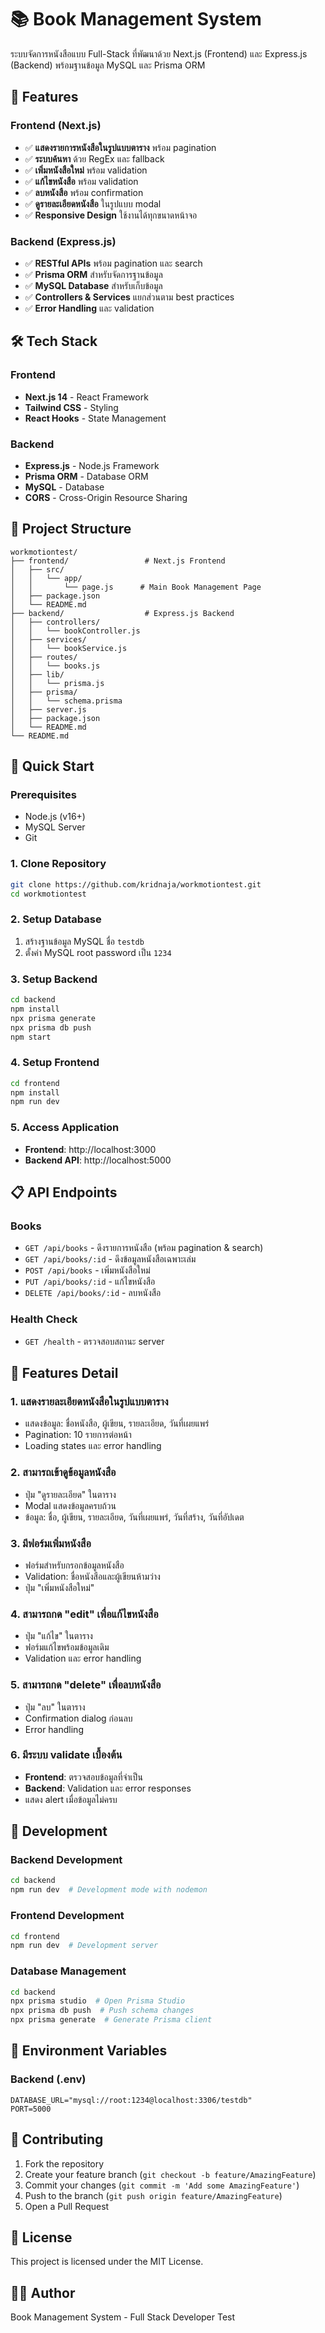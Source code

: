 # 📚 Book Management System

ระบบจัดการหนังสือแบบ Full-Stack ที่พัฒนาด้วย Next.js (Frontend) และ Express.js (Backend) พร้อมฐานข้อมูล MySQL และ Prisma ORM

## 🚀 Features

### Frontend (Next.js)
- ✅ **แสดงรายการหนังสือในรูปแบบตาราง** พร้อม pagination
- ✅ **ระบบค้นหา** ด้วย RegEx และ fallback
- ✅ **เพิ่มหนังสือใหม่** พร้อม validation
- ✅ **แก้ไขหนังสือ** พร้อม validation
- ✅ **ลบหนังสือ** พร้อม confirmation
- ✅ **ดูรายละเอียดหนังสือ** ในรูปแบบ modal
- ✅ **Responsive Design** ใช้งานได้ทุกขนาดหน้าจอ

### Backend (Express.js)
- ✅ **RESTful APIs** พร้อม pagination และ search
- ✅ **Prisma ORM** สำหรับจัดการฐานข้อมูล
- ✅ **MySQL Database** สำหรับเก็บข้อมูล
- ✅ **Controllers & Services** แยกส่วนตาม best practices
- ✅ **Error Handling** และ validation

## 🛠️ Tech Stack

### Frontend
- **Next.js 14** - React Framework
- **Tailwind CSS** - Styling
- **React Hooks** - State Management

### Backend
- **Express.js** - Node.js Framework
- **Prisma ORM** - Database ORM
- **MySQL** - Database
- **CORS** - Cross-Origin Resource Sharing

## 📁 Project Structure

```
workmotiontest/
├── frontend/                 # Next.js Frontend
│   ├── src/
│   │   └── app/
│   │       └── page.js      # Main Book Management Page
│   ├── package.json
│   └── README.md
├── backend/                  # Express.js Backend
│   ├── controllers/
│   │   └── bookController.js
│   ├── services/
│   │   └── bookService.js
│   ├── routes/
│   │   └── books.js
│   ├── lib/
│   │   └── prisma.js
│   ├── prisma/
│   │   └── schema.prisma
│   ├── server.js
│   ├── package.json
│   └── README.md
└── README.md
```

## 🚀 Quick Start

### Prerequisites
- Node.js (v16+)
- MySQL Server
- Git

### 1. Clone Repository
```bash
git clone https://github.com/kridnaja/workmotiontest.git
cd workmotiontest
```

### 2. Setup Database
1. สร้างฐานข้อมูล MySQL ชื่อ `testdb`
2. ตั้งค่า MySQL root password เป็น `1234`

### 3. Setup Backend
```bash
cd backend
npm install
npx prisma generate
npx prisma db push
npm start
```

### 4. Setup Frontend
```bash
cd frontend
npm install
npm run dev
```

### 5. Access Application
- **Frontend**: http://localhost:3000
- **Backend API**: http://localhost:5000

## 📋 API Endpoints

### Books
- `GET /api/books` - ดึงรายการหนังสือ (พร้อม pagination & search)
- `GET /api/books/:id` - ดึงข้อมูลหนังสือเฉพาะเล่ม
- `POST /api/books` - เพิ่มหนังสือใหม่
- `PUT /api/books/:id` - แก้ไขหนังสือ
- `DELETE /api/books/:id` - ลบหนังสือ

### Health Check
- `GET /health` - ตรวจสอบสถานะ server

## 🎯 Features Detail

### 1. แสดงรายละเอียดหนังสือในรูปแบบตาราง
- แสดงข้อมูล: ชื่อหนังสือ, ผู้เขียน, รายละเอียด, วันที่เผยแพร่
- Pagination: 10 รายการต่อหน้า
- Loading states และ error handling

### 2. สามารถเข้าดูข้อมูลหนังสือ
- ปุ่ม "ดูรายละเอียด" ในตาราง
- Modal แสดงข้อมูลครบถ้วน
- ข้อมูล: ชื่อ, ผู้เขียน, รายละเอียด, วันที่เผยแพร่, วันที่สร้าง, วันที่อัปเดต

### 3. มีฟอร์มเพิ่มหนังสือ
- ฟอร์มสำหรับกรอกข้อมูลหนังสือ
- Validation: ชื่อหนังสือและผู้เขียนห้ามว่าง
- ปุ่ม "เพิ่มหนังสือใหม่"

### 4. สามารถกด "edit" เพื่อแก้ไขหนังสือ
- ปุ่ม "แก้ไข" ในตาราง
- ฟอร์มแก้ไขพร้อมข้อมูลเดิม
- Validation และ error handling

### 5. สามารถกด "delete" เพื่อลบหนังสือ
- ปุ่ม "ลบ" ในตาราง
- Confirmation dialog ก่อนลบ
- Error handling

### 6. มีระบบ validate เบื้องต้น
- **Frontend**: ตรวจสอบข้อมูลที่จำเป็น
- **Backend**: Validation และ error responses
- แสดง alert เมื่อข้อมูลไม่ครบ

## 🔧 Development

### Backend Development
```bash
cd backend
npm run dev  # Development mode with nodemon
```

### Frontend Development
```bash
cd frontend
npm run dev  # Development server
```

### Database Management
```bash
cd backend
npx prisma studio  # Open Prisma Studio
npx prisma db push  # Push schema changes
npx prisma generate  # Generate Prisma client
```

## 📝 Environment Variables

### Backend (.env)
```env
DATABASE_URL="mysql://root:1234@localhost:3306/testdb"
PORT=5000
```

## 🤝 Contributing

1. Fork the repository
2. Create your feature branch (`git checkout -b feature/AmazingFeature`)
3. Commit your changes (`git commit -m 'Add some AmazingFeature'`)
4. Push to the branch (`git push origin feature/AmazingFeature`)
5. Open a Pull Request

## 📄 License

This project is licensed under the MIT License.

## 👨‍💻 Author

Book Management System - Full Stack Developer Test
